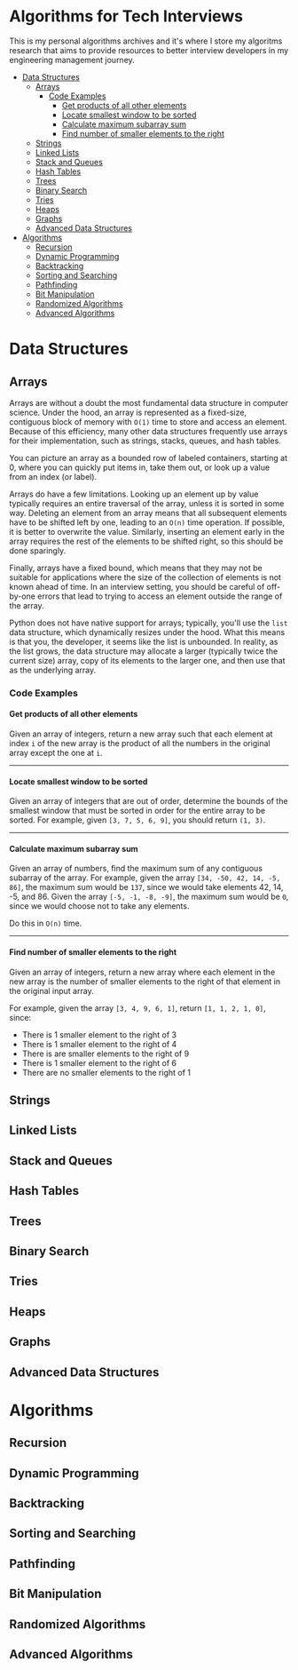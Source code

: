 # Algorithms for Tech Interviews

This is my personal algorithms archives and it's where I store my algoritms research that aims to provide resources to better interview developers in my engineering management journey.

- [Data Structures](#data-structures)
  - [Arrays](#arrays)
    - [Code Examples](#code-examples)
      - [Get products of all other elements](#get-products-of-all-other-elements)
      - [Locate smallest window to be sorted](#locate-smallest-window-to-be-sorted)
      - [Calculate maximum subarray sum](#calculate-maximum-subarray-sum)
      - [Find number of smaller elements to the right](#find-number-of-smaller-elements-to-the-right)
  - [Strings](#strings)
  - [Linked Lists](#linked-lists)
  - [Stack and Queues](#stack-and-queues)
  - [Hash Tables](#hash-tables)
  - [Trees](#trees)
  - [Binary Search](#binary-search)
  - [Tries](#tries)
  - [Heaps](#heaps)
  - [Graphs](#graphs)
  - [Advanced Data Structures](#advanced-data-structures)
- [Algorithms](#algorithms)
  - [Recursion](#recursion)
  - [Dynamic Programming](#dynamic-programming)
  - [Backtracking](#backtracking)
  - [Sorting and Searching](#sorting-and-searching)
  - [Pathfinding](#pathfinding)
  - [Bit Manipulation](#bit-manipulation)
  - [Randomized Algorithms](#randomized-algorithms)
  - [Advanced Algorithms](#advanced-algorithms)

# Data Structures

## Arrays

Arrays are without a doubt the most fundamental data structure in computer science. Under the hood, an array is represented as a fixed-size, contiguous block of memory with `O(1)` time to store and access an element. Because of this efficiency, many other data structures frequently use arrays for their implementation, such as strings, stacks, queues, and hash tables.

You can picture an array as a bounded row of labeled containers, starting at 0, where you can quickly put items in, take them out, or look up a value from an index (or label).

Arrays do have a few limitations. Looking up an element up by value typically requires an entire traversal of the array, unless it is sorted in some way. Deleting an element from an array means that all subsequent elements have to be shifted left by one, leading to an `O(n)` time operation. If possible, it is better to overwrite the value. Similarly, inserting an element early in the array requires the rest of the elements to be shifted right, so this should be done sparingly.

Finally, arrays have a fixed bound, which means that they may not be suitable for applications where the size of the collection of elements is not known ahead of time. In an interview setting, you should be careful of off-by-one errors that lead to trying to access an element outside the range of the array.

Python does not have native support for arrays; typically, you'll use the `list` data structure, which dynamically resizes under the hood. What this means is that you, the developer, it seems like the list is unbounded. In reality, as the list grows, the data structure may allocate a larger (typically twice the current size) array, copy of its elements to the larger one, and then use that as the underlying array.

### Code Examples

#### Get products of all other elements

Given an array of integers, return a new array such that each element at index `i` of the new array is the product of all the numbers in the original array except the one at `i`.

---

#### Locate smallest window to be sorted

Given an array of integers that are out of order, determine the bounds of the smallest window that must be sorted in order for the entire array to be sorted. For example, given `[3, 7, 5, 6, 9]`, you should return `(1, 3)`.

---

#### Calculate maximum subarray sum

Given an array of numbers, find the maximum sum of any contiguous subarray of the array. For example, given the array `[34, -50, 42, 14, -5, 86]`, the maximum sum would be `137`, since we would take elements 42, 14, -5, and 86. Given the array `[-5, -1, -8, -9]`, the maximum sum would be `0`, since we would choose not to take any elements.

Do this in `O(n)` time.

---

#### Find number of smaller elements to the right

Given an array of integers, return a new array where each element in the new array is the number of smaller elements to the right of that element in the original input array.

For example, given the array `[3, 4, 9, 6, 1]`, return `[1, 1, 2, 1, 0]`, since:

- There is 1 smaller element to the right of 3
- There is 1 smaller element to the right of 4
- There is are smaller elements to the right of 9
- There is 1 smaller element to the right of 6
- There are no smaller elements to the right of 1

## Strings

## Linked Lists

## Stack and Queues

## Hash Tables

## Trees

## Binary Search

## Tries

## Heaps

## Graphs

## Advanced Data Structures

# Algorithms

## Recursion

## Dynamic Programming

## Backtracking

## Sorting and Searching

## Pathfinding

## Bit Manipulation

## Randomized Algorithms

## Advanced Algorithms
